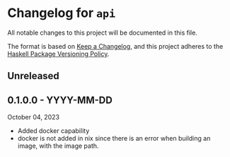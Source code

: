 # Changelog for `api`

All notable changes to this project will be documented in this file.

The format is based on [Keep a Changelog](https://keepachangelog.com/en/1.0.0/),
and this project adheres to the
[Haskell Package Versioning Policy](https://pvp.haskell.org/).

## Unreleased

## 0.1.0.0 - YYYY-MM-DD

October 04, 2023
- Added docker capability
- docker is not added in nix since there is an error when building an image, with the image path.

